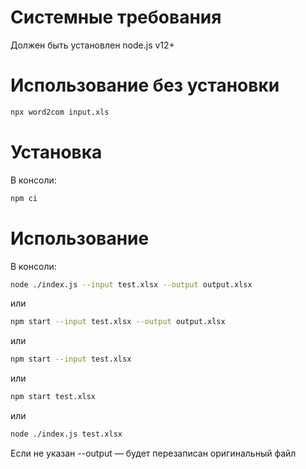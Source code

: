 # Системные требования

Должен быть установлен node.js v12+

# Использование без установки

```bash
npx word2com input.xls
```

# Установка

В консоли:
```bash
npm ci
```

# Использование

В консоли:
```bash
node ./index.js --input test.xlsx --output output.xlsx
```
или
```bash
npm start --input test.xlsx --output output.xlsx
```
или
```bash
npm start --input test.xlsx
```

или
```bash
npm start test.xlsx
```

или
```bash
node ./index.js test.xlsx
```

Если не указан --output — будет перезаписан оригинальный файл